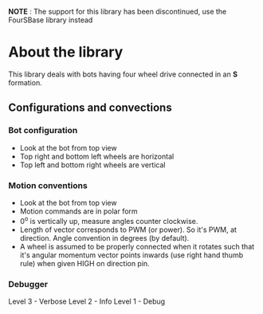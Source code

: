 **NOTE** : The support for this library has been discontinued, use the FourSBase library instead
# About the library
This library deals with bots having four wheel drive connected in an **S** formation.<br>

## Configurations and convections
### Bot configuration
- Look at the bot from top view
- Top right and bottom left wheels are horizontal
- Top left and bottom right wheels are vertical

### Motion conventions
- Look at the bot from top view
- Motion commands are in polar form
- 0<sup>o</sup> is vertically up, measure angles counter clockwise.
- Length of vector corresponds to PWM (or power). So it's PWM, at direction. Angle convention in degrees (by default).
- A wheel is assumed to be properly connected when it rotates such that it's angular momentum vector points inwards (use right hand thumb rule) when given HIGH on direction pin.

### Debugger
Level 3 - Verbose
Level 2 - Info
Level 1 - Debug
